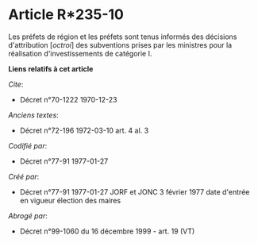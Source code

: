 # Article R*235-10

Les préfets de région et les préfets sont tenus informés des décisions d'attribution [*octroi*] des subventions prises par
les ministres pour la réalisation d'investissements de catégorie I.

**Liens relatifs à cet article**

_Cite_:

  - Décret n°70-1222 1970-12-23

_Anciens textes_:

  - Décret n°72-196 1972-03-10 art. 4 al. 3

_Codifié par_:

  - Décret n°77-91 1977-01-27

_Créé par_:

  - Décret n°77-91 1977-01-27 JORF et JONC 3 février 1977 date d'entrée en vigueur élection des maires

_Abrogé par_:

  - Décret n°99-1060 du 16 décembre 1999 - art. 19 (VT)
